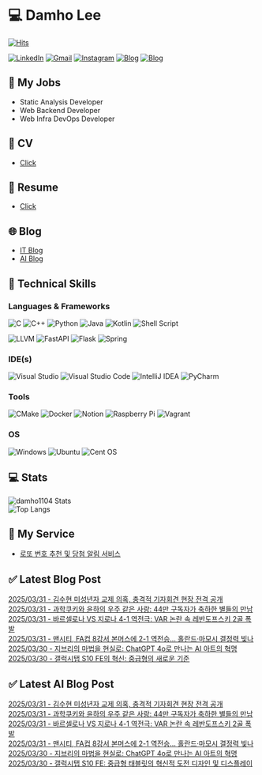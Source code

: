 
# 💻 Damho Lee

[![Hits](https://hits.seeyoufarm.com/api/count/incr/badge.svg?url=https%3A%2F%2Fgithub.com%2Fdamho1104&count_bg=%233D9CC8&title_bg=%23555555&icon=&icon_color=%23E7E7E7&title=hits&edge_flat=false)](https://hits.seeyoufarm.com)  

[![LinkedIn](https://img.shields.io/badge/Linkedin-%230077B5.svg?style=flat&logo=linkedin&logoColor=white)](https://www.linkedin.com/in/damho1104/)
[![Gmail](https://img.shields.io/badge/Gmail-D14836?style=flat&logo=gmail&logoColor=white)](mailto:damho1104@gmail.com)
[![Instagram](https://img.shields.io/badge/Instargram-%23E4405F.svg?style=flat&logo=Instagram&logoColor=white)](https://www.instagram.com/damho1104/)
[![Blog](https://img.shields.io/badge/Blog-%23000000.svg?style=flat&logo=Tistory&logoColor=white)](https://dmomo.co.kr/)
[![Blog](https://img.shields.io/badge/Blog-%23000000.svg?style=flat&logo=WordPress&logoColor=white)](https://blog.ai.dmomo.co.kr/)

## 📃 My Jobs
- Static Analysis Developer
- Web Backend Developer
- Web Infra DevOps Developer

## 📰 CV
- [Click](https://resume.dmomo.net/damho.lee/resume)  

## 📘 Resume
- [Click](https://damho1104.notion.site/8af3191b9815406d95708d9a0cea5a9e)  

## 🌐 Blog
- [IT Blog](https://dmomo.co.kr/)
- [AI Blog](https://blog.ai.dmomo.co.kr/)

## 💪 Technical Skills
### Languages & Frameworks
![C](https://img.shields.io/badge/c-%2300599C.svg?style=flat&logo=c&logoColor=white)
![C++](https://img.shields.io/badge/c++-%2300599C.svg?style=flat&logo=c%2B%2B&logoColor=white)
![Python](https://img.shields.io/badge/Python-3776AB.svg?&style=flat&logo=Python&logoColor=white)
![Java](https://img.shields.io/badge/java-%23ED8B00.svg?style=flat&logo=openjdk&logoColor=white)
![Kotlin](https://img.shields.io/badge/Kotlin-%237F52FF.svg?style=flat&logo=Kotlin&logoColor=white)
![Shell Script](https://img.shields.io/badge/Shell_script-%23121011.svg?style=flat&logo=gnu-bash&logoColor=white)  
  
![LLVM](https://img.shields.io/badge/LLVM/Clang-000B1D.svg?&style=flat&logo=LLVM&logoColor=white)
![FastAPI](https://img.shields.io/badge/FastAPI-005571?style=flat&logo=fastapi)
![Flask](https://img.shields.io/badge/Flask-%23000.svg?style=flat&logo=flask&logoColor=white)
![Spring](https://img.shields.io/badge/Springboot-%236DB33F.svg?style=flat&logo=spring&logoColor=white)
  
  
### IDE(s)
![Visual Studio](https://img.shields.io/badge/Visual%20Studio-5C2D91.svg?style=flat&logo=visual-studio&logoColor=white) 
![Visual Studio Code](https://img.shields.io/badge/Visual%20Studio%20Code-0078d7.svg?style=flat&logo=visual-studio-code&logoColor=white)
![IntelliJ IDEA](https://img.shields.io/badge/IntelliJIDEA-000000.svg?style=flat&logo=intellij-idea&logoColor=white) 
![PyCharm](https://img.shields.io/badge/PyCharm-143?style=flat&logo=pycharm&logoColor=black&color=black&labelColor=green) 


### Tools
![CMake](https://img.shields.io/badge/CMake-%23008FBA.svg?style=flat&logo=cmake&logoColor=white)
![Docker](https://img.shields.io/badge/docker-%230db7ed.svg?style=flat&logo=docker&logoColor=white)
![Notion](https://img.shields.io/badge/Notion-%23000000.svg?style=flat&logo=notion&logoColor=white)
![Raspberry Pi](https://img.shields.io/badge/-RaspberryPi-C51A4A?style=flat&logo=Raspberry-Pi)
![Vagrant](https://img.shields.io/badge/Vagrant-%231563FF.svg?style=flat&logo=vagrant&logoColor=white)


### OS
![Windows](https://img.shields.io/badge/Windows-0078D6?style=flat&logo=windows&logoColor=white)
![Ubuntu](https://img.shields.io/badge/Ubuntu-E95420?style=flat&logo=ubuntu&logoColor=white)
![Cent OS](https://img.shields.io/badge/Cent%20OS-002260?style=flat&logo=centos&logoColor=F0F0F0)


## :computer: Stats
![damho1104 Stats](https://github-readme-stats.vercel.app/api?username=damho1104&hide=issues&show_icons=true&theme=dark)  
![Top Langs](https://github-readme-stats.vercel.app/api/top-langs/?username=damho1104&layout=compact&theme=dark)


## 📣 My Service
- [로또 번호 추천 및 당첨 알림 서비스](https://lotto.dmomo.co.kr/)  


## ✅ Latest Blog Post

[2025/03/31 - 김수현 미성년자 교제 의혹, 충격적 기자회견 현장 전격 공개](https://dmomo.co.kr/256) <br/>
[2025/03/31 - 과학쿠키와 윤하의 우주 같은 사랑: 44만 구독자가 축하한 별들의 만남](https://dmomo.co.kr/255) <br/>
[2025/03/31 - 바르셀로나 VS 지로나 4-1 역전극: VAR 논란 속 레반도프스키 2골 폭발](https://dmomo.co.kr/254) <br/>
[2025/03/31 - 맨시티, FA컵 8강서 본머스에 2-1 역전승... 홀란드&middot;마모시 결정력 빛나](https://dmomo.co.kr/253) <br/>
[2025/03/30 - 지브리의 마법을 현실로: ChatGPT 4o로 만나는 AI 아트의 혁명](https://dmomo.co.kr/252) <br/>
[2025/03/30 - 갤럭시탭 S10 FE의 혁신: 중급형의 새로운 기준](https://dmomo.co.kr/251) <br/>

## ✅ Latest AI Blog Post
[2025/03/31 - 김수현 미성년자 교제 의혹, 충격적 기자회견 현장 전격 공개](https://blog.ai.dmomo.co.kr/trend/1457) <br/>
[2025/03/31 - 과학쿠키와 윤하의 우주 같은 사랑: 44만 구독자가 축하한 별들의 만남](https://blog.ai.dmomo.co.kr/trend/1454) <br/>
[2025/03/31 - 바르셀로나 VS 지로나 4-1 역전극: VAR 논란 속 레반도프스키 2골 폭발](https://blog.ai.dmomo.co.kr/trend/1451) <br/>
[2025/03/31 - 맨시티, FA컵 8강서 본머스에 2-1 역전승… 홀란드·마모시 결정력 빛나](https://blog.ai.dmomo.co.kr/trend/1448) <br/>
[2025/03/30 - 지브리의 마법을 현실로: ChatGPT 4o로 만나는 AI 아트의 혁명](https://blog.ai.dmomo.co.kr/trend/1444) <br/>
[2025/03/30 - 갤럭시탭 S10 FE: 중급형 태블릿의 혁신적 도전 디자인 및 디스플레이](https://blog.ai.dmomo.co.kr/tech/1440) <br/>
